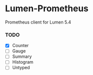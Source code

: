 Lumen-Prometheus
===

Prometheus client for Lumen 5.4

### TODO

+ [x] Counter
+ [ ] Gauge
+ [ ] Summary
+ [ ] Histogram
+ [ ] Untyped
